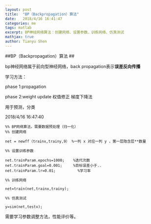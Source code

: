 ```yaml
---
layout: post
title:  "BP（Backpropagation）算法"
date:   2018/4/16 16:41:47 
categories: me
tags: matlab
excerpt: BP神经网络算法：创建网络、设置参数、训练网络、仿真测试
mathjax: true
author: Tianyu Shen
---
```


##BP（Backpropagation）算法  ##

bp神经网络属于前向型神经网络，back propagation表示**误差反向传播**

学习方法：

phase 1:propagation

phase 2:weight update 权值修正 梯度下降法

用于预测，分类

2018/4/16 16:47:40 
~~~
%% BP网络算法，需要数据预处理（归一化）
%% 创建网络

net = newff（trainx,trainy,9） %一列 x 对应一列 y ，第一层隐含层**数量 

%% 设置训练参数

net.trainParam.epochs=1000;    %迭代次数              
net.trainParam.goal=0.001;     %目标误差小于..                          net.trainParam.lr=0.01;		   %学习率

%% 训练网络

net=train(net,trainx,trainy);

%% 仿真测试

y=sim(net,testx);

~~~

需要学习参数调整方法，性能评价等。




